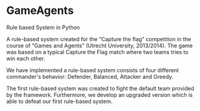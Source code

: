 # GameAgents
Rule based System in Python

A rule-based system created for the “Capture the flag” competition in the course of “Games and Agents” (Utrecht University, 2013/2014). The game was based on a typical Capture the Flag match where two teams tries to win each other. 

We have implemented a rule-based system consists of four different commander's behavior: Defender, Balanced, Attacker and Greedy.  

The first rule-based system was created to fight the default team provided by the framework. 
Furthermore, we develop an upgraded version which is able to defeat our first rule-based system.
